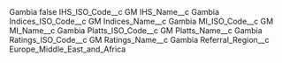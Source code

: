 <?xml version="1.0" encoding="UTF-8"?>
<CustomMetadata xmlns="http://soap.sforce.com/2006/04/metadata" xmlns:xsi="http://www.w3.org/2001/XMLSchema-instance" xmlns:xsd="http://www.w3.org/2001/XMLSchema">
    <label>Gambia</label>
    <protected>false</protected>
    <values>
        <field>IHS_ISO_Code__c</field>
        <value xsi:type="xsd:string">GM</value>
    </values>
    <values>
        <field>IHS_Name__c</field>
        <value xsi:type="xsd:string">Gambia</value>
    </values>
    <values>
        <field>Indices_ISO_Code__c</field>
        <value xsi:type="xsd:string">GM</value>
    </values>
    <values>
        <field>Indices_Name__c</field>
        <value xsi:type="xsd:string">Gambia</value>
    </values>
    <values>
        <field>MI_ISO_Code__c</field>
        <value xsi:type="xsd:string">GM</value>
    </values>
    <values>
        <field>MI_Name__c</field>
        <value xsi:type="xsd:string">Gambia</value>
    </values>
    <values>
        <field>Platts_ISO_Code__c</field>
        <value xsi:type="xsd:string">GM</value>
    </values>
    <values>
        <field>Platts_Name__c</field>
        <value xsi:type="xsd:string">Gambia</value>
    </values>
    <values>
        <field>Ratings_ISO_Code__c</field>
        <value xsi:type="xsd:string">GM</value>
    </values>
    <values>
        <field>Ratings_Name__c</field>
        <value xsi:type="xsd:string">Gambia</value>
    </values>
    <values>
        <field>Referral_Region__c</field>
        <value xsi:type="xsd:string">Europe_Middle_East_and_Africa</value>
    </values>
</CustomMetadata>

